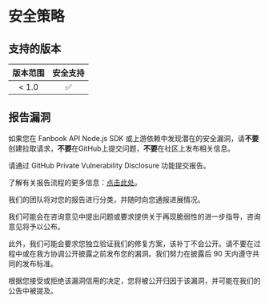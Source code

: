 # 安全策略

## 支持的版本

| 版本范围 | 安全支持           |
| :-----: | :----------------: |
| < 1.0   | :white_check_mark: |

## 报告漏洞

如果您在 Fanbook API Node.js SDK 或上游依赖中发现潜在的安全漏洞，请**不要**创建拉取请求，**不要**在GitHub上提交问题，**不要**在社区上发布相关信息。

请通过 GitHub Private Vulnerability Disclosure 功能提交报告。

了解有关报告流程的更多信息：[点击此处](https://docs.github.com/en/code-security/security-advisories/guidance-on-reporting-and-writing/privately-reporting-a-security-vulnerability#privately-reporting-a-security-vulnerability)。

我们的团队将对您的报告进行分类，并随时向您通报进展情况。

我们可能会在咨询意见中提出问题或要求提供关于再现脆弱性的进一步指导，咨询意见将予以公布。

此外，我们可能会要求您独立验证我们的修复方案，该补丁不会公开。请不要在过程中或在我方协调公开披露之前发布您的漏洞。我们努力在披露后 90 天内遵守共同的发布标准。

根据您接受或拒绝该漏洞信用的决定，您将被公开归因于该漏洞，并可能在我们的公告中被提及。
